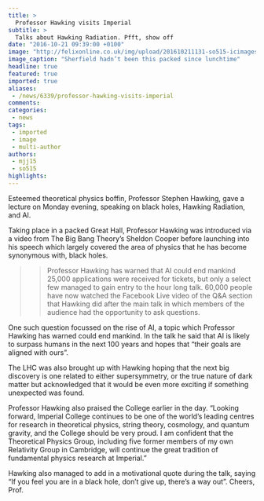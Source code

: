 ```yaml
---
title: >
  Professor Hawking visits Imperial
subtitle: >
  Talks about Hawking Radiation. Pfft, show off
date: "2016-10-21 09:39:00 +0100"
image: "http://felixonline.co.uk/img/upload/201610211131-so515-icimages.jpg"
image_caption: "Sherfield hadn’t been this packed since lunchtime"
headline: true
featured: true
imported: true
aliases:
 - /news/6339/professor-hawking-visits-imperial
comments:
categories:
 - news
tags:
 - imported
 - image
 - multi-author
authors:
 - mjj15
 - so515
highlights:
---
```


Esteemed theoretical physics boffin, Professor Stephen Hawking, gave a lecture on Monday evening, speaking on black holes, Hawking Radiation, and AI.

Taking place in a packed Great Hall, Professor Hawking was introduced via a video from The Big Bang Theory’s Sheldon Cooper before launching into his speech which largely covered the area of physics that he has become synonymous with, black holes.
> > Professor Hawking has warned that AI could end mankind
25,000 applications were received for tickets, but only a select few managed to gain entry to the hour long talk. 60,000 people have now watched the Facebook Live video of the Q&amp;A section that Hawking did after the main talk in which members of the audience had the opportunity to ask questions.

One such question focussed on the rise of AI, a topic which Professor Hawking has warned could end mankind. In the talk he said that AI is likely to surpass humans in the next 100 years and hopes that “their goals are aligned with ours”.

The LHC was also brought up with Hawking hoping that the next big discovery is one related to either supersymmetry, or the true nature of dark matter but acknowledged that it would be even more exciting if something unexpected was found.

Professor Hawking also praised the College earlier in the day. “Looking forward, Imperial College continues to be one of the world’s leading centres for research in theoretical physics, string theory, cosmology, and quantum gravity, and the College should be very proud. I am confident that the Theoretical Physics Group, including five former members of my own Relativity Group in Cambridge, will continue the great tradition of fundamental physics research at Imperial.”

Hawking also managed to add in a motivational quote during the talk, saying “If you feel you are in a black hole, don’t give up, there’s a way out”. Cheers, Prof.
